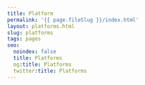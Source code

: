 ```yaml
---
title: Platform
permalink: '{{ page.fileSlug }}/index.html'
layout: platforms.html
slug: platforms
tags: pages
seo:
  noindex: false
  title: Platforms
  og:title: Platforms
  twitter:title: Platforms
---
```



